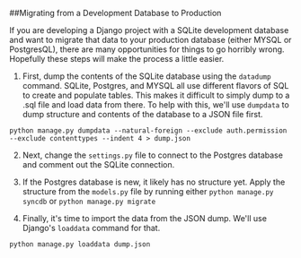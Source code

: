##Migrating from a Development Database to Production

If you are developing a Django project with a SQLite development database and want to migrate that data to your production database (either MYSQL or PostgresQL), there are many opportunities for things to go horribly wrong. Hopefully these steps will make the process a little easier.

1. First, dump the contents of the SQLite database using the `datadump` command. SQLite, Postgres, and MYSQL all use different flavors of SQL to create and populate tables. This makes it difficult to simply dump to a .sql file and load data from there. To help with this, we'll use `dumpdata` to dump structure and contents of the database to a JSON file first.

`python manage.py dumpdata --natural-foreign --exclude auth.permission --exclude contenttypes --indent 4 > dump.json`

2. Next, change the `settings.py` file to connect to the Postgres database and comment out the SQLite connection. 

3. If the Postgres database is new, it likely has no structure yet. Apply the structure from the `models.py` file by running either
`python manage.py syncdb` or `python manage.py migrate`

4. Finally, it's time to import the data from the JSON dump. We'll use Django's `loaddata` command for that.

`python manage.py loaddata dump.json`
